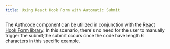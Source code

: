 ```yaml
---
title: Using React Hook Form with Automatic Submit
---
```

The Authcode component can be utilized in conjunction with the [React Hook Form library](https://react-hook-form.com). In this scenario, there's no need for the user to manually trigger the submit;the submit occurs once the code have length 6 characters in this specific example.